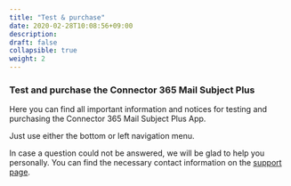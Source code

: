 ```yaml
---
title: "Test & purchase"
date: 2020-02-28T10:08:56+09:00
description: 
draft: false
collapsible: true
weight: 2
---
```

### Test and purchase the Connector 365 Mail Subject Plus

Here you can find all important information and notices for testing and purchasing the Connector 365 Mail Subject Plus App.

Just use either the bottom or left navigation menu.

In case a question could not be answered, we will be glad to help you personally. You can find the necessary contact information on the [support page](en-us/apps/mailsubject/help-support/).